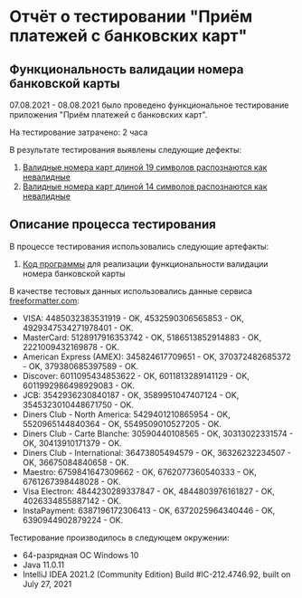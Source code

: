 # Отчёт о тестировании "Приём платежей с банковских карт"

## Функциональность валидации номера банковской карты

07.08.2021 - 08.08.2021 было проведено функциональное тестирование приложения "Приём платежей с банковских карт".

На тестирование затрачено: 2 часа

В результате тестирования выявлены следующие дефекты:
1. [Валидные номера карт длиной 19 символов распознаются как невалидные](https://github.com/anay333/javahomework1/issues/1#issue-963294552)
2. [Валидные номера карт длиной 14 символов распознаются как невалидные](https://github.com/anay333/javahomework1/issues/2#issue-963300457)


## Описание процесса тестирования

В процессе тестирования использовались следующие артефакты:
1. [Код программы](https://github.com/anay333/javahomework1/blob/1617aa279c662aefb8ff46b237730ba786b3080a/%D0%98%D1%81%D1%85%D0%BE%D0%B4%D0%BD%D1%8B%D0%B9%20%D0%BA%D0%BE%D0%B4) для реализации функциональности валидации номера банковской карты


В качестве тестовых данных использовались данные сервиса [freeformatter.com](https://www.freeformatter.com/credit-card-number-generator-validator.html):
* VISA:
4485032383531919 - OK,
4532590306565853 - OK,
4929347534271978401 - OK.
* MasterCard:
5128917916353742 - OK,
5186513852914883 - OK,
2221009432169878 - OK.
* American Express (AMEX):
345824617709651 - OK,
370372482685372 - OK,
379380685397589 - OK.
* Discover:
6011095434853622 - OK,
6011813289141129 - OK,
6011992986498929083 - OK.
* JCB:
3542936230840187 - OK,
3589951047407124 - OK,
3545323010448671750 - OK.
* Diners Club - North America:
5429401210865954 - OK,
5520965144840364 - OK,
5549509010527205 - OK.
* Diners Club - Carte Blanche:
30590440108565 - OK,
30313022331574 - OK,
30413910171379 - OK.
* Diners Club - International:
36473805494579 - OK,
36326232234507 - OK,
36675084840658 - OK.
* Maestro:
6759841647309662 - OK,
6762077360540333 - OK,
6761267398448028 - OK.
* Visa Electron:
4844230289337847 - OK,
4844803976161827 - OK,
4026334855887142 - OK.
* InstaPayment:
6387196172306413 - OK,
6372025964340446 - OK,
6390944902879224 - OK.

Тестирование производилось в следующем окружении:
* 64-разрядная ОС Windows 10
* Java 11.0.11
* IntelliJ IDEA 2021.2 (Community Edition)
Build #IC-212.4746.92, built on July 27, 2021

